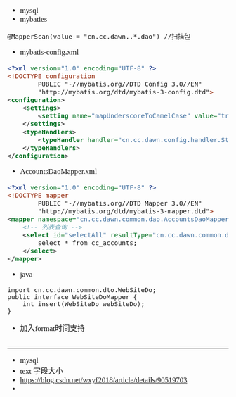 <span  style="font-family: Simsun,serif; font-size: 17px; ">

- mysql
- mybaties
~~~
@MapperScan(value = "cn.cc.dawn..*.dao") //扫描包
~~~

- mybatis-config.xml
~~~xml
<?xml version="1.0" encoding="UTF-8" ?>
<!DOCTYPE configuration
        PUBLIC "-//mybatis.org//DTD Config 3.0//EN"
        "http://mybatis.org/dtd/mybatis-3-config.dtd">
<configuration>
    <settings>
        <setting name="mapUnderscoreToCamelCase" value="true"/>
    </settings>
    <typeHandlers>
        <typeHandler handler="cn.cc.dawn.config.handler.StatusEnumHandler" javaType="cn.cc.dawn.common.enums.StatusEnum" jdbcType="INTEGER"/>
    </typeHandlers>
</configuration>
~~~

- AccountsDaoMapper.xml
~~~xml
<?xml version="1.0" encoding="UTF-8" ?>
<!DOCTYPE mapper
        PUBLIC "-//mybatis.org//DTD Mapper 3.0//EN"
        "http://mybatis.org/dtd/mybatis-3-mapper.dtd">
<mapper namespace="cn.cc.dawn.common.dao.AccountsDaoMapper">
    <!-- 列表查询 -->
    <select id="selectAll" resultType="cn.cc.dawn.common.dto.AccountsDto">
        select * from cc_accounts;
    </select>
</mapper>
~~~

- java
~~~WebSiteDoMapper  
import cn.cc.dawn.common.dto.WebSiteDo;
public interface WebSiteDoMapper {
    int insert(WebSiteDo webSiteDo);
}
~~~
- 加入format时间支持
~~~

~~~

---

- mysql
- text 字段大小
- https://blog.csdn.net/wxyf2018/article/details/90519703
-

</span>